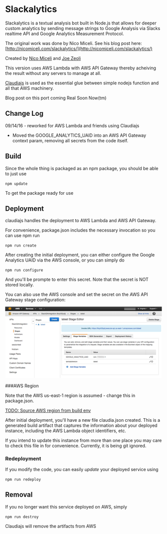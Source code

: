 # Slackalytics

Slackalytics is a textual analysis bot built in Node.js that allows for deeper custom analytics by sending message strings to Google Analysis via Slacks realtime API and Google Analytics Measurement Protocol.

The original work was done by Nico Miceli. See his blog post here: [http://nicomiceli.com/slackalytics/](http://nicomiceli.com/slackalytics/) 

Created by [Nico Miceli](http://nicomiceli.com) and [Joe Zeoli](http://joezeoli.com)

This version uses AWS Lambda with AWS API Gateway thereby acheiving the result without any servers to manage at all.

[Claudiajs](https://claudiajs.com/) is used as the essential glue between simple nodejs function and all that AWS machinery.

Blog post on this port coming Real Soon Now(tm)

Change Log
------------

09/14/16 - reworked for AWS Lambda and friends using Claudiajs
- Moved the GOOGLE_ANALYTICS_UAID into an AWS API Gateway context param, removing all secrets from the code itself.
 
## Build

Since the whole thing is packaged as an npm package, you should be able to just use

`npm update`
  
To get the package ready for use

## Deployment

claudiajs handles the deployment to AWS Lambda and AWS API Gateway.

For convenience, package.json includes the necessary invocation so you can use npm run

`npm run create`

After creating the initial deployment, you can either configure the Google Analytics UAID via the AWS console, or you can simply do

`npm run configure`
  
And you'll be prompte to enter this secret. Note that the secret is NOT stored locally.

You can also use the AWS console and set the secret on the AWS API Gateway stage configuration:

![AWS API Gateway Stage Variable](stage_vars.png)

###AWS Region

Note that the AWS us-east-1 region is assumed - change this in package.json.

[TODO: Source AWS region from build env](https://github.com/verveguy/slackalytics/issues/1)

After initial deployment, you'll have a new file claudia.json created. This is a generated build artifact that captures the information about your deployed instance, including the AWS Lambda object identifiers, etc. 

If you intend to update this instance from more than one place you may care to check this file in for convenience. Currently, it is being git ignored. 

### Redeployment

If you modify the code, you can easily *update* your deployed service using

`npm run redeploy`

## Removal

If you no longer want this service deployed on AWS, simply

`npm run destroy`

Claudiajs will remove the artifacts from AWS

